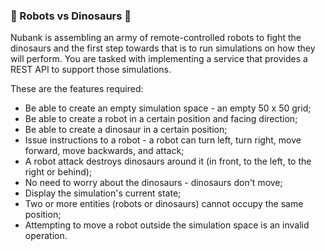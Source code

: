 ### :robot: Robots vs Dinosaurs :dragon:

Nubank is assembling an army of remote-controlled robots to fight the dinosaurs and the first step towards that is to run simulations on how they will perform. You are tasked with implementing a service that provides a REST API to support those simulations.

These are the features required:

- Be able to create an empty simulation space - an empty 50 x 50 grid;
- Be able to create a robot in a certain position and facing direction;
- Be able to create a dinosaur in a certain position;
- Issue instructions to a robot - a robot can turn left, turn right, move forward, move backwards, and attack;
- A robot attack destroys dinosaurs around it (in front, to the left, to the right or behind);
- No need to worry about the dinosaurs - dinosaurs don't move;
- Display the simulation's current state;
- Two or more entities (robots or dinosaurs) cannot occupy the same position;
- Attempting to move a robot outside the simulation space is an invalid operation.
